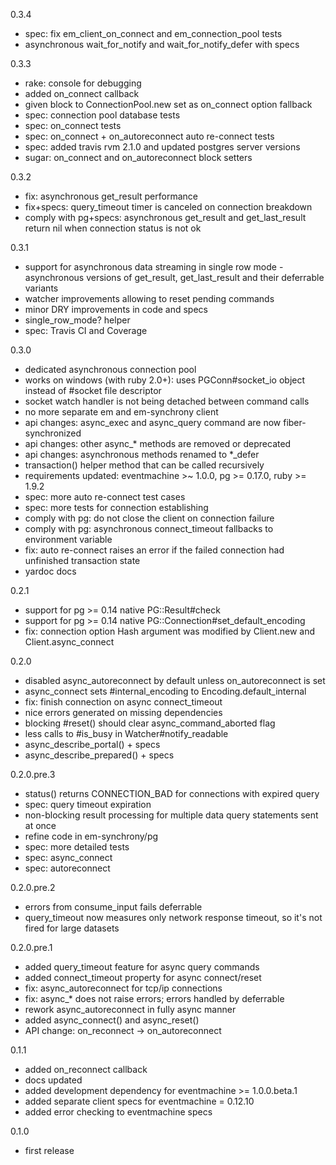 0.3.4

- spec: fix em_client_on_connect and em_connection_pool tests
- asynchronous wait_for_notify and wait_for_notify_defer with specs

0.3.3

- rake: console for debugging
- added on_connect callback
- given block to ConnectionPool.new set as on_connect option fallback
- spec: connection pool database tests
- spec: on_connect tests
- spec: on_connect + on_autoreconnect auto re-connect tests
- spec: added travis rvm 2.1.0 and updated postgres server versions
- sugar: on_connect and on_autoreconnect block setters

0.3.2

- fix: asynchronous get_result performance
- fix+specs: query_timeout timer is canceled on connection breakdown
- comply with pg+specs: asynchronous get_result and get_last_result return nil
  when connection status is not ok

0.3.1

- support for asynchronous data streaming in single row mode -
  asynchronous versions of get_result, get_last_result and
  their deferrable variants
- watcher improvements allowing to reset pending commands
- minor DRY improvements in code and specs
- single_row_mode? helper
- spec: Travis CI and Coverage

0.3.0

- dedicated asynchronous connection pool
- works on windows (with ruby 2.0+): uses PGConn#socket_io object instead of
  #socket file descriptor
- socket watch handler is not being detached between command calls
- no more separate em and em-synchrony client
- api changes: async_exec and async_query command are now fiber-synchronized
- api changes: other async_* methods are removed or deprecated
- api changes: asynchronous methods renamed to *_defer
- transaction() helper method that can be called recursively
- requirements updated: eventmachine >~ 1.0.0, pg >= 0.17.0, ruby >= 1.9.2
- spec: more auto re-connect test cases
- spec: more tests for connection establishing
- comply with pg: do not close the client on connection failure
- comply with pg: asynchronous connect_timeout fallbacks to environment variable
- fix: auto re-connect raises an error if the failed connection had unfinished
  transaction state
- yardoc docs

0.2.1

- support for pg >= 0.14 native PG::Result#check
- support for pg >= 0.14 native PG::Connection#set_default_encoding
- fix: connection option Hash argument was modified by Client.new and Client.async_connect

0.2.0

- disabled async_autoreconnect by default unless on_autoreconnect is set
- async_connect sets #internal_encoding to Encoding.default_internal
- fix: finish connection on async connect_timeout
- nice errors generated on missing dependencies
- blocking #reset() should clear async_command_aborted flag
- less calls to #is_busy in Watcher#notify_readable
- async_describe_portal() + specs
- async_describe_prepared() + specs

0.2.0.pre.3

- status() returns CONNECTION_BAD for connections with expired query
- spec: query timeout expiration
- non-blocking result processing for multiple data query statements sent at once
- refine code in em-synchrony/pg
- spec: more detailed tests
- spec: async_connect
- spec: autoreconnect

0.2.0.pre.2

- errors from consume_input fails deferrable
- query_timeout now measures only network response timeout,
  so it's not fired for large datasets

0.2.0.pre.1

- added query_timeout feature for async query commands
- added connect_timeout property for async connect/reset
- fix: async_autoreconnect for tcp/ip connections
- fix: async_* does not raise errors; errors handled by deferrable
- rework async_autoreconnect in fully async manner
- added async_connect() and async_reset()
- API change: on_reconnect -> on_autoreconnect

0.1.1

- added on_reconnect callback
- docs updated
- added development dependency for eventmachine >= 1.0.0.beta.1
- added separate client specs for eventmachine = 0.12.10
- added error checking to eventmachine specs

0.1.0

- first release

